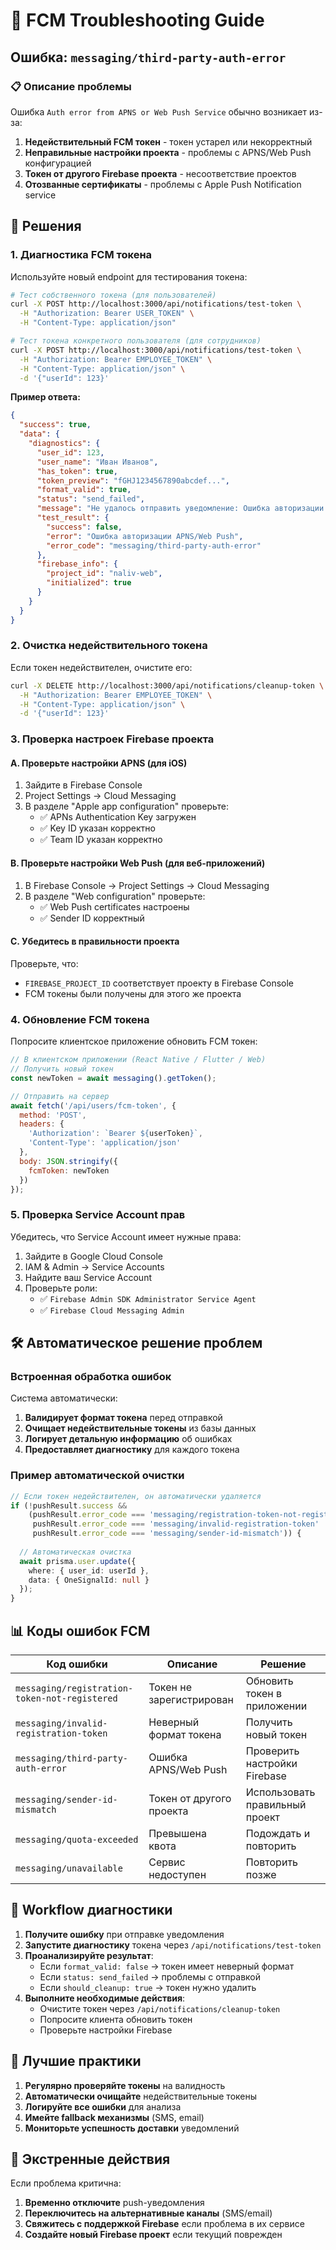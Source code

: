 # 🔧 FCM Troubleshooting Guide

## Ошибка: `messaging/third-party-auth-error`

### 📋 Описание проблемы
Ошибка `Auth error from APNS or Web Push Service` обычно возникает из-за:

1. **Недействительный FCM токен** - токен устарел или некорректный
2. **Неправильные настройки проекта** - проблемы с APNS/Web Push конфигурацией
3. **Токен от другого Firebase проекта** - несоответствие проектов
4. **Отозванные сертификаты** - проблемы с Apple Push Notification service

## 🚀 Решения

### 1. Диагностика FCM токена

Используйте новый endpoint для тестирования токена:

```bash
# Тест собственного токена (для пользователей)
curl -X POST http://localhost:3000/api/notifications/test-token \
  -H "Authorization: Bearer USER_TOKEN" \
  -H "Content-Type: application/json"

# Тест токена конкретного пользователя (для сотрудников)
curl -X POST http://localhost:3000/api/notifications/test-token \
  -H "Authorization: Bearer EMPLOYEE_TOKEN" \
  -H "Content-Type: application/json" \
  -d '{"userId": 123}'
```

**Пример ответа:**
```json
{
  "success": true,
  "data": {
    "diagnostics": {
      "user_id": 123,
      "user_name": "Иван Иванов", 
      "has_token": true,
      "token_preview": "fGHJ1234567890abcdef...",
      "format_valid": true,
      "status": "send_failed",
      "message": "Не удалось отправить уведомление: Ошибка авторизации APNS/Web Push",
      "test_result": {
        "success": false,
        "error": "Ошибка авторизации APNS/Web Push",
        "error_code": "messaging/third-party-auth-error"
      },
      "firebase_info": {
        "project_id": "naliv-web",
        "initialized": true
      }
    }
  }
}
```

### 2. Очистка недействительного токена

Если токен недействителен, очистите его:

```bash
curl -X DELETE http://localhost:3000/api/notifications/cleanup-token \
  -H "Authorization: Bearer EMPLOYEE_TOKEN" \
  -H "Content-Type: application/json" \
  -d '{"userId": 123}'
```

### 3. Проверка настроек Firebase проекта

#### A. Проверьте настройки APNS (для iOS)
1. Зайдите в Firebase Console
2. Project Settings → Cloud Messaging
3. В разделе "Apple app configuration" проверьте:
   - ✅ APNs Authentication Key загружен
   - ✅ Key ID указан корректно
   - ✅ Team ID указан корректно

#### B. Проверьте настройки Web Push (для веб-приложений)
1. В Firebase Console → Project Settings → Cloud Messaging
2. В разделе "Web configuration" проверьте:
   - ✅ Web Push certificates настроены
   - ✅ Sender ID корректный

#### C. Убедитесь в правильности проекта
Проверьте, что:
- `FIREBASE_PROJECT_ID` соответствует проекту в Firebase Console
- FCM токены были получены для этого же проекта

### 4. Обновление FCM токена

Попросите клиентское приложение обновить FCM токен:

```javascript
// В клиентском приложении (React Native / Flutter / Web)
// Получить новый токен
const newToken = await messaging().getToken();

// Отправить на сервер
await fetch('/api/users/fcm-token', {
  method: 'POST',
  headers: {
    'Authorization': `Bearer ${userToken}`,
    'Content-Type': 'application/json'
  },
  body: JSON.stringify({
    fcmToken: newToken
  })
});
```

### 5. Проверка Service Account прав

Убедитесь, что Service Account имеет нужные права:

1. Зайдите в Google Cloud Console
2. IAM & Admin → Service Accounts
3. Найдите ваш Service Account
4. Проверьте роли:
   - ✅ `Firebase Admin SDK Administrator Service Agent`
   - ✅ `Firebase Cloud Messaging Admin`

## 🛠️ Автоматическое решение проблем

### Встроенная обработка ошибок

Система автоматически:

1. **Валидирует формат токена** перед отправкой
2. **Очищает недействительные токены** из базы данных
3. **Логирует детальную информацию** об ошибках
4. **Предоставляет диагностику** для каждого токена

### Пример автоматической очистки

```typescript
// Если токен недействителен, он автоматически удаляется
if (!pushResult.success && 
    (pushResult.error_code === 'messaging/registration-token-not-registered' ||
     pushResult.error_code === 'messaging/invalid-registration-token' ||
     pushResult.error_code === 'messaging/sender-id-mismatch')) {
  
  // Автоматическая очистка
  await prisma.user.update({
    where: { user_id: userId },
    data: { OneSignalId: null }
  });
}
```

## 📊 Коды ошибок FCM

| Код ошибки | Описание | Решение |
|------------|----------|---------|
| `messaging/registration-token-not-registered` | Токен не зарегистрирован | Обновить токен в приложении |
| `messaging/invalid-registration-token` | Неверный формат токена | Получить новый токен |
| `messaging/third-party-auth-error` | Ошибка APNS/Web Push | Проверить настройки Firebase |
| `messaging/sender-id-mismatch` | Токен от другого проекта | Использовать правильный проект |
| `messaging/quota-exceeded` | Превышена квота | Подождать и повторить |
| `messaging/unavailable` | Сервис недоступен | Повторить позже |

## 🔄 Workflow диагностики

1. **Получите ошибку** при отправке уведомления
2. **Запустите диагностику** токена через `/api/notifications/test-token`
3. **Проанализируйте результат**:
   - Если `format_valid: false` → токен имеет неверный формат
   - Если `status: send_failed` → проблемы с отправкой
   - Если `should_cleanup: true` → токен нужно удалить
4. **Выполните необходимые действия**:
   - Очистите токен через `/api/notifications/cleanup-token`
   - Попросите клиента обновить токен
   - Проверьте настройки Firebase

## 🎯 Лучшие практики

1. **Регулярно проверяйте токены** на валидность
2. **Автоматически очищайте** недействительные токены
3. **Логируйте все ошибки** для анализа
4. **Имейте fallback механизмы** (SMS, email)
5. **Мониторьте успешность доставки** уведомлений

## 🚨 Экстренные действия

Если проблема критична:

1. **Временно отключите** push-уведомления
2. **Переключитесь на альтернативные каналы** (SMS/email)
3. **Свяжитесь с поддержкой Firebase** если проблема в их сервисе
4. **Создайте новый Firebase проект** если текущий поврежден

